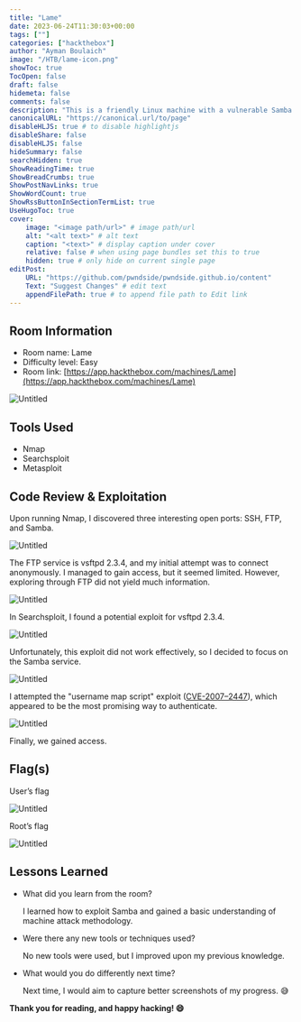 ```yaml
---
title: "Lame"
date: 2023-06-24T11:30:03+00:00
tags: [""]
categories: ["hackthebox"]
author: "Ayman Boulaich"
image: "/HTB/lame-icon.png"
showToc: true
TocOpen: false
draft: false
hidemeta: false
comments: false
description: "This is a friendly Linux machine with a vulnerable Samba service that can be exploited."
canonicalURL: "https://canonical.url/to/page"
disableHLJS: true # to disable highlightjs
disableShare: false
disableHLJS: false
hideSummary: false
searchHidden: true
ShowReadingTime: true
ShowBreadCrumbs: true
ShowPostNavLinks: true
ShowWordCount: true
ShowRssButtonInSectionTermList: true
UseHugoToc: true
cover:
    image: "<image path/url>" # image path/url
    alt: "<alt text>" # alt text
    caption: "<text>" # display caption under cover
    relative: false # when using page bundles set this to true
    hidden: true # only hide on current single page
editPost:
    URL: "https://github.com/pwndside/pwndside.github.io/content"
    Text: "Suggest Changes" # edit text
    appendFilePath: true # to append file path to Edit link
--- 
```


## Room Information

- Room name: Lame
- Difficulty level: Easy
- Room link: [https://app.hackthebox.com/machines/Lame](https://app.hackthebox.com/machines/Lame)

![Untitled](/HTB/lame-icon.png)

## Tools Used

- Nmap
- Searchsploit
- Metasploit

## Code Review & Exploitation

Upon running Nmap, I discovered three interesting open ports: SSH, FTP, and Samba.

![Untitled](/HTB/lame-1.png)

The FTP service is vsftpd 2.3.4, and my initial attempt was to connect anonymously. I managed to gain access, but it seemed limited. However, exploring through FTP did not yield much information.

![Untitled](/HTB/lame-2.png)

In Searchsploit, I found a potential exploit for vsftpd 2.3.4.

![Untitled](/HTB/lame-3.png)

Unfortunately, this exploit did not work effectively, so I decided to focus on the Samba service.

![Untitled](/HTB/lame-4.png)

I attempted the "username map script" exploit ([CVE-2007–2447](http://cvedetails.com/cve/cve-2007-2447)), which appeared to be the most promising way to authenticate.

![Untitled](/HTB/lame-5.png)

Finally, we gained access.

## Flag(s)

User’s flag

![Untitled](/HTB/lame-6.png)

Root’s flag

![Untitled](/HTB/lame-7.png)

## Lessons Learned

- What did you learn from the room?
    
    I learned how to exploit Samba and gained a basic understanding of machine attack methodology.
    
- Were there any new tools or techniques used?
    
    No new tools were used, but I improved upon my previous knowledge.
    
- What would you do differently next time?
    
    Next time, I would aim to capture better screenshots of my progress. 😅

**Thank you for reading, and happy hacking! 😄**